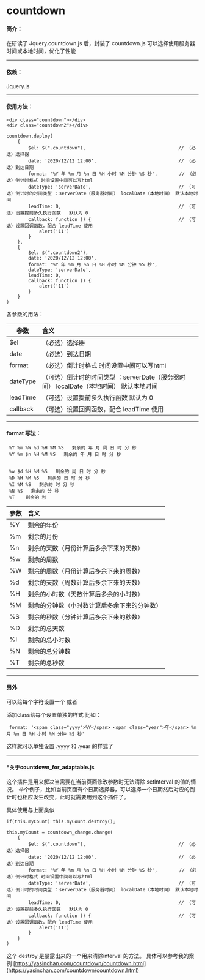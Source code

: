 # countdown

#### 简介：
在研读了 Jquery.countdown.js 后，封装了 countdown.js
可以选择使用服务器时间或本地时间，优化了性能

----

#### 依赖：
Jquery.js

----

#### 使用方法：

```
<div class="countdown"></div>
<div class="countdown2"></div>
```

```
countdown.deploy(
    {
        $el: $(".countdown"),                                  // （必选）选择器
        date: '2020/12/12 12:00',                              // （必选）到达日期
        format: '%Y 年 %m 月 %n 日 %H 小时 %M 分钟 %S 秒',        // （必选）倒计时格式 时间设置中间可以写html
        dateType: 'serverDate',                                // （可选）倒计时的时间类型 ：serverDate（服务器时间） localDate（本地时间） 默认本地时间
        leadTime: 0,                                           // （可选）设置提前多久执行函数   默认为 0
        callback: function () {                                // （可选）设置回调函数，配合 leadTime 使用
            alert('11')
        }
    },
    {
        $el: $(".countdown2"),
        date: '2020/12/12 12:00',
        format: '%Y 年 %m 月 %n 日 %H 小时 %M 分钟 %S 秒',
        dateType: 'serverDate',
        leadTime: 0,
        callback: function () {
            alert('11')
        }
    }
)
```

各参数的用法：

| 参数     | 含义    |
| ----     | :-----  |
| $el      | （必选）选择器 |
| date     | （必选）到达日期 |
| format   | （必选）倒计时格式 时间设置中间可以写html |
| dateType | （可选）倒计时的时间类型 ：serverDate（服务器时间） localDate（本地时间） 默认本地时间 |
| leadTime | （可选）设置提前多久执行函数   默认为 0 |
| callback |（可选）设置回调函数，配合 leadTime 使用  |

----

#### format 写法：

```
 %Y %m %W %d %H %M %S   剩余的 年 月 周 日 时 分 秒
 %Y %m $n %H %M %S   剩余的 年 月 日 时 分 秒


 %w $d %H %M %S   剩余的 周 日 时 分 秒
 %D %H %M %S   剩余的 日 时 分 秒
 %I %M %S   剩余的 时 分 秒
 %N %S   剩余的 分 秒
 %T    剩余的 秒
 ```
| 参数     | 含义    |
| ----     | :-----  |
| %Y|	剩余的年份|
|%m	|	剩余的月份|
|%n	|	剩余的天数（月份计算后多余下来的天数）|
|%w	|	剩余的周数|
|%W|	剩余的周数（月份计算后多余下来的周数）|
|%d	|       剩余的天数（周数计算后多余下来的天数）|
|%H	|	剩余的小时数（天数计算后多余的小时数）|
|%M|	剩余的分钟数（小时数计算后多余下来的分钟数）|
|%S|		剩余的秒数（分钟计算后多余下来的秒数）|
|%D	|	剩余的总天数|
|%I	|	剩余的总小时数|
|%N|	剩余的总分钟数|
|%T|		剩余的总秒数|

----

#### 另外
  可以给每个字符设置一个<span> 或者 <div> 添加class给每个设置单独的样式 比如：

```
 format: '<span class="yyyy">%Y</span> <span class="year">年</span> %m 月 %n 日 %H 小时 %M 分钟 %S 秒'
```
 这样就可以单独设置 .yyyy 和 .year 的样式了

 ----

 #### *关于countdown_for_adaptable.js

 这个插件是用来解决当需要在当前页面修改参数时无法清除 setInterval 的值的情况。
 举个例子，比如当前页面有个日期选择器，可以选择一个日期然后对应的倒计时也相应发生改变，此时就需要用到这个插件了。

 具体使用与上面类似

```
if(this.myCount) this.myCount.destroy();

this.myCount = countdown_change.change(
    {
        $el: $(".countdown"),                                  // （必选）选择器
        date: '2020/12/12 12:00',                              // （必选）到达日期
        format: '%Y 年 %m 月 %n 日 %H 小时 %M 分钟 %S 秒',        // （必选）倒计时格式 时间设置中间可以写html
        dateType: 'serverDate',                                // （可选）倒计时的时间类型 ：serverDate（服务器时间） localDate（本地时间） 默认本地时间
        leadTime: 0,                                           // （可选）设置提前多久执行函数   默认为 0
        callback: function () {                                // （可选）设置回调函数，配合 leadTime 使用
            alert('11')
        }
    }
)
```
这个 destroy 是暴露出来的一个用来清除interval 的方法。
具体可以参考我的案例 [https://yasinchan.com/countdown/countdown.html](https://yasinchan.com/countdown/countdown.html)
